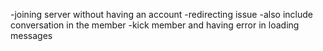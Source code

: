 -joining server without having an account
-redirecting issue
-also include conversation in the member
-kick member and having error in loading messages